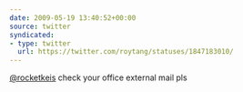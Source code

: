 ```yaml
---
date: 2009-05-19 13:40:52+00:00
source: twitter
syndicated:
- type: twitter
  url: https://twitter.com/roytang/statuses/1847183010/
---
```


[@rocketkeis](https://twitter.com/rocketkeis/) check your office external mail pls